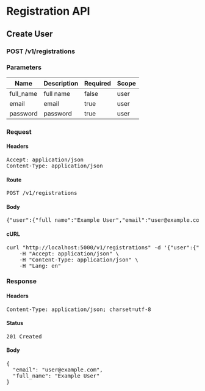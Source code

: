 # Registration API

## Create User

### POST /v1/registrations

### Parameters

| Name | Description | Required | Scope |
|------|-------------|----------|-------|
| full_name | full name | false | user |
| email | email | true | user |
| password | password | true | user |

### Request

#### Headers

<pre>Accept: application/json
Content-Type: application/json</pre>

#### Route

<pre>POST /v1/registrations</pre>

#### Body

<pre>{"user":{"full_name":"Example User","email":"user@example.com","password":"123456"}}</pre>

#### cURL

<pre class="request">curl &quot;http://localhost:5000/v1/registrations&quot; -d &#39;{&quot;user&quot;:{&quot;full_name&quot;:&quot;Example User&quot;,&quot;email&quot;:&quot;user@example.com&quot;,&quot;password&quot;:&quot;123456&quot;}}&#39; -X POST \
	-H &quot;Accept: application/json&quot; \
	-H &quot;Content-Type: application/json&quot; \
	-H &quot;Lang: en&quot;</pre>

### Response

#### Headers

<pre>Content-Type: application/json; charset=utf-8</pre>

#### Status

<pre>201 Created</pre>

#### Body

<pre>{
  "email": "user@example.com",
  "full_name": "Example User"
}</pre>
